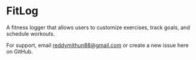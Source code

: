 # FitLog

A fitness logger that allows users to customize exercises, track goals, and schedule workouts.

For support, email reddymithun88@gmail.com or create a new issue here on GitHub.
